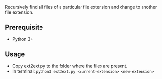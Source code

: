 Recursively find all files of a particular file extension and change to another file extension.

## Prerequisite
- Python 3+

## Usage
- Copy ext2ext.py to the folder where the files are present.
- In terminal:
`python3 ext2ext.py <current-extension> <new-extension>`

